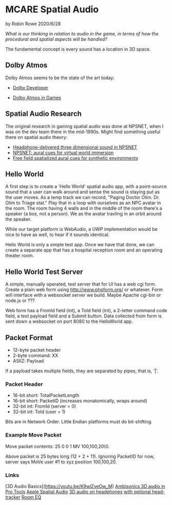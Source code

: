 # MCARE Spatial Audio

by Robin Rowe 2020/6/28

_What is our thinking in relation to audio in the game, in terms of how the procedural and spatial aspects will be handled?_

The fundamental concept is every sound has a location in 3D space. 

## Dolby Atmos

Dolby Atmos seems to be the state of the art today:

* [Dolby Developer](https://developer.dolby.com/platforms/html5/overview/)

* [Dolby Atmos in Games](https://www.pocket-lint.com/games/news/dolby/141761-dolby-atmos-for-gaming-what-is-it-and-what-games-support-it)

## Spatial Audio Research

The original research in gaming spatial audio was done at NPSNET, when I was on the dev team there in the mid-1990s. Might find something useful there on spatial audio theory:

* [Headphone-delivered three dimensional sound in NPSNET](https://calhoun.nps.edu/handle/10945/32217)
* [NPSNET: aural cues for virtual world immersion](https://calhoun.nps.edu/handle/10945/23731)
* [Free field spatialized aural cues for synthetic environments](https://calhoun.nps.edu/handle/10945/43018)

## Hello World

A first step is to create a 'Hello World' spatial audio app, with a point-source sound that a user can walk around and sense the sound is staying put as the user moves. As a temp track we can record, "Paging Doctor Olim. Dr. Olim to Triage stat." Play that in a loop with ourselves as an NPC avatar in the room. The room having 4 walls and in the middle of the room there's a speaker (a box, not a person). We as the avatar travling in an orbit around the speaker.

While our target platform is WebAudio, a UWP implementation would be nice to have as well, to hear if it sounds identical.

Hello World is only a simple test app. Once we have that done, we can create a separate app that has a hospital reception room and an operating theater room.

## Hello World Test Server

A simple, manually operated, test server that for UI has a web cgi form. Create a plain web form using http://www.phpform.org/ or whatever. Form will interface with a websocket server we build. Maybe Apache cgi-bin or node.js or ???

Web form has a FromId field (int), a ToId field (int), a 2-letter command code field, a text payload field and a Submit button. Data collected from form is sent down a websocket on port 8080 to the HelloWorld app. 

## Packet Format

* 12-byte packet header
* 2-byte command: XX
* ASIIZ: Payload

If a payload takes multiple fields, they are separated by pipes, that is, '|'. 

### Packet Header

* 16-bit short: TotalPacketLength
* 16-bit short: PacketID (increases monatomically, wraps around)
* 32-bit int: FromId (server = 0)
* 32-bit int: ToId (user = 1)

Bits are in Network Order. Little Endian platforms must do bit-shifting.

### Example Move Packet

Move packet contents: 25 0 0 1 MV 100,100,20\0. 

Above packet is 25 bytes long (12 + 2 + 11). Ignoring PacketID for now, server says MoVe user #1 to xyz position 100,100,20.

### Links

[3D Audio Basics[(https://youtu.be/K9wlZveOw_M)
[Ambisonics 3D audio in Pro Tools](https://youtu.be/p7olXJuE9_w)
[Apple Spatial Audio](https://www.makeuseof.com/what-is-spatial-audio/)
[3D audio on headphones](https://www.waves.com/nx)
[with optional head-tracker](https://www.waves.com/hardware/nx-head-tracker)
[Room EQ](https://www.roomeqwizard.com/)
